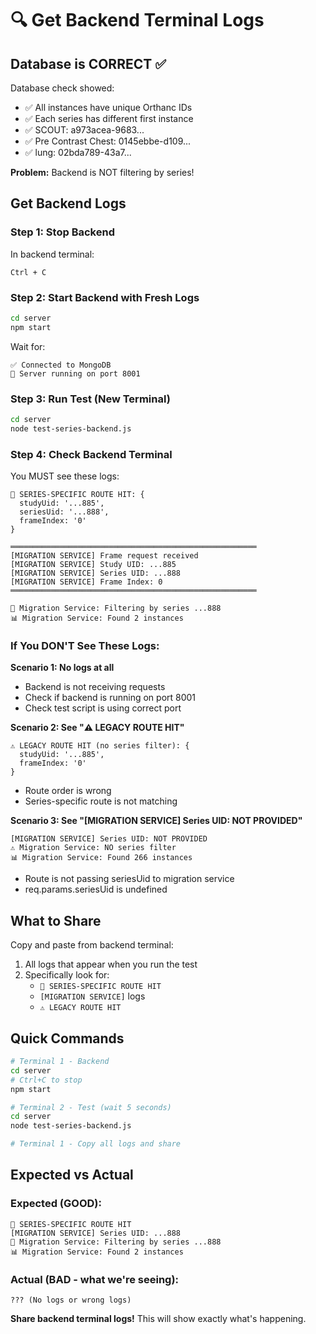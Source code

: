 # 🔍 Get Backend Terminal Logs

## Database is CORRECT ✅

Database check showed:
- ✅ All instances have unique Orthanc IDs
- ✅ Each series has different first instance
- ✅ SCOUT: a973acea-9683...
- ✅ Pre Contrast Chest: 0145ebbe-d109...
- ✅ lung: 02bda789-43a7...

**Problem:** Backend is NOT filtering by series!

## Get Backend Logs

### Step 1: Stop Backend
In backend terminal:
```
Ctrl + C
```

### Step 2: Start Backend with Fresh Logs
```bash
cd server
npm start
```

Wait for:
```
✅ Connected to MongoDB
🚀 Server running on port 8001
```

### Step 3: Run Test (New Terminal)
```bash
cd server
node test-series-backend.js
```

### Step 4: Check Backend Terminal

You MUST see these logs:

```
🎯 SERIES-SPECIFIC ROUTE HIT: { 
  studyUid: '...885',
  seriesUid: '...888',
  frameIndex: '0'
}

═══════════════════════════════════════════════════════
[MIGRATION SERVICE] Frame request received
[MIGRATION SERVICE] Study UID: ...885
[MIGRATION SERVICE] Series UID: ...888
[MIGRATION SERVICE] Frame Index: 0
═══════════════════════════════════════════════════════

🎯 Migration Service: Filtering by series ...888
📊 Migration Service: Found 2 instances
```

### If You DON'T See These Logs:

**Scenario 1: No logs at all**
- Backend is not receiving requests
- Check if backend is running on port 8001
- Check test script is using correct port

**Scenario 2: See "⚠️ LEGACY ROUTE HIT"**
```
⚠️ LEGACY ROUTE HIT (no series filter): {
  studyUid: '...885',
  frameIndex: '0'
}
```
- Route order is wrong
- Series-specific route is not matching

**Scenario 3: See "[MIGRATION SERVICE] Series UID: NOT PROVIDED"**
```
[MIGRATION SERVICE] Series UID: NOT PROVIDED
⚠️ Migration Service: NO series filter
📊 Migration Service: Found 266 instances
```
- Route is not passing seriesUid to migration service
- req.params.seriesUid is undefined

## What to Share

Copy and paste from backend terminal:
1. All logs that appear when you run the test
2. Specifically look for:
   - `🎯 SERIES-SPECIFIC ROUTE HIT`
   - `[MIGRATION SERVICE]` logs
   - `⚠️ LEGACY ROUTE HIT`

## Quick Commands

```bash
# Terminal 1 - Backend
cd server
# Ctrl+C to stop
npm start

# Terminal 2 - Test (wait 5 seconds)
cd server
node test-series-backend.js

# Terminal 1 - Copy all logs and share
```

## Expected vs Actual

### Expected (GOOD):
```
🎯 SERIES-SPECIFIC ROUTE HIT
[MIGRATION SERVICE] Series UID: ...888
🎯 Migration Service: Filtering by series ...888
📊 Migration Service: Found 2 instances
```

### Actual (BAD - what we're seeing):
```
??? (No logs or wrong logs)
```

**Share backend terminal logs!** This will show exactly what's happening.
